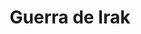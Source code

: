 ﻿---
title: "Guerra de Irak"
permalink: periodes_488.html
layout: periode
dataInici: 2003-03-20
dataFi: 2011-12-18
sidebar: periodes
pares:
  - id: 309
    title: "Edad Contemporánea"
    dataInici: "(1776)"

fills:
  - id: 489
    title: "Invasión de Irak"
    dataInici: "(2003-03-20)"
    dataFi: "(2003-05-01)"

  - id: 1015
    title: "Primera Batalla de Faluya"
    dataInici: "(2004-04-04)"
    dataFi: "(2004-05-01)"

  - id: 1016
    title: "Segunda Batalla de Faluya"
    dataInici: "(2004-11-07)"
    dataFi: "(2004-12-23)"

jocsPrincipals:
jocsEscenaris:
jocsEpoca:
jocsEpocaEscenaris:
---
